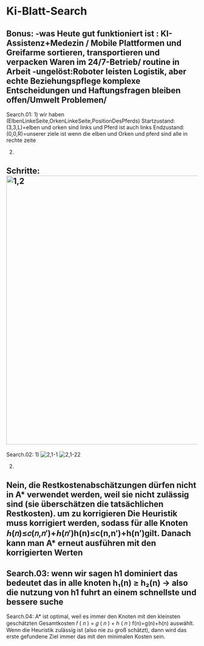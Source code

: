 # Ki-Blatt-Search
Bonus:
-was Heute gut funktioniert ist : KI-Assistenz+Medezin / Mobile Plattformen und Greifarme sortieren, transportieren und verpacken Waren im 24/7-Betrieb/ routine in Arbeit
-ungelöst:Roboter leisten Logistik, aber echte Beziehungspflege komplexe Entscheidungen und Haftungsfragen bleiben offen/Umwelt Problemen/
------------------------------------------------------------------------------------------------------------------------------------------------------------------------------------------------------------------------
Search.01: 
1)
wir haben (ElbenLinkeSeite,OrkenLinkeSeite,PositionDesPferds)
Startzustand:(3,3,L)=elben und orken sind links und Pferd ist auch links 
Endzustand:(0,0,R)=unserer ziele ist wenn die elben und Orken und pferd sind alle in rechte zeite

2)
Schritte:
<img width="1173" height="709" alt="1,2" src="https://github.com/user-attachments/assets/118e4437-a92e-4c9e-8f8a-996a441d1b90" />
------------------------------------------------------------------------------------------------------------------------------------------------------------------------------------------------------------------------

Search.02:
1)
![2,1-1](https://github.com/user-attachments/assets/df6fe5ff-3f30-4a44-b35a-6f2b68424263)
![2,1-22](https://github.com/user-attachments/assets/9707aaa8-c700-4db0-a5a2-489641652075)

2)
Nein, die Restkostenabschätzungen dürfen nicht in A* verwendet werden,
weil sie nicht zulässig sind (sie überschätzen die tatsächlichen Restkosten).
um zu  korrigieren
Die Heuristik muss korrigiert werden,
sodass für alle Knoten ℎ(𝑛)≤𝑐(𝑛,𝑛′)+ℎ(𝑛′)h(n)≤c(n,n′)+h(n′)gilt.
Danach kann man A* erneut ausführen mit den korrigierten Werten
------------------------------------------------------------------------------------------------------------------------------------------------------------------------------------------------------------------------

Search.03:
wenn wir sagen h1 dominiert das bedeutet das in alle knoten h₁(n) ≥ h₂(n) -> also die nutzung von h1 fuhrt an einem schnellste und bessere suche 
------------------------------------------------------------------------------------------------------------------------------------------------------------------------------------------------------------------------

Search.04:
A* ist optimal, weil es immer den Knoten mit den kleinsten geschätzten Gesamtkosten 𝑓 ( 𝑛 ) = 𝑔 ( 𝑛 ) + ℎ ( 𝑛 ) f(n)=g(n)+h(n) auswählt. Wenn die Heuristik zulässig ist (also nie zu groß schätzt), dann wird das erste gefundene Ziel immer das mit den minimalen Kosten sein.
